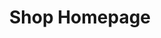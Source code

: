 ---
title:			"Shop Homepage"
slug:			shop-homepage
src:			/template-overviews/shop-homepage
categories:		template ecommerce unstyled
description:	"A simple, unstyled, shop home page template featuring Bootstrap snippets from Bootsnipp."
bump:			"An online store homepage template."
img-src:		/img/templates/shop-homepage.jpg
img-desc:		"Free Bootstrap Ecommerce Template"
layout:			template-overview

meta-title: "Shop Homepage - Bootstrap Ecommerce Store Template"
meta-description: "A Bootstrap 4 ecommerce homepage template for shop or store items. All Start Bootstrap templates are free to download and open source."

features:
  - Header carousel for featured items
  - Sidebar navigation list for shop categories
  - Product item cards with title, price, description, and reviews system

long-description: "Shop Homepage is a starter template for a Bootstrap based online store or ecommerce website."

alt-version:		"no"
user-version:		"no"

v4-version:			"yes"
alt-v4:				"https://github.com/BlackrockDigital/startbootstrap-shop-homepage/archive/v4-dev.zip"

redirect_from:
  - /shop-homepage/
  - /shop-homepage.php/
  - /templates/shop-homepage.html/
  - /downloads/shop-homepage.zip/
---